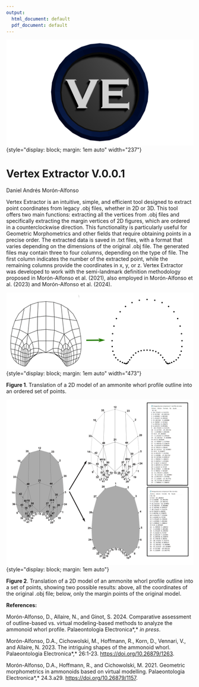 ```yaml
---
output:
  html_document: default
  pdf_document: default
---
```


![](Images/Logo1.png){style="display: block; margin: 1em auto" width="237"}

# Vertex Extractor V.0.0.1

Daniel Andrés Morón-Alfonso

Vertex Extractor is an intuitive, simple, and efficient tool designed to extract point coordinates from legacy .obj files, whether in 2D or 3D. This tool offers two main functions: extracting all the vertices from .obj files and specifically extracting the margin vertices of 2D figures, which are ordered in a counterclockwise direction. This functionality is particularly useful for Geometric Morphometrics and other fields that require obtaining points in a precise order. The extracted data is saved in .txt files, with a format that varies depending on the dimensions of the original .obj file. The generated files may contain three to four columns, depending on the type of file. The first column indicates the number of the extracted point, while the remaining columns provide the coordinates in x, y, or z. Vertex Extractor was developed to work with the semi-landmark definition methodology proposed in Morón-Alfonso et al. (2021), also employed in Morón-Alfonso et al. (2023) and Morón-Alfonso et al. (2024).

![](Images/tutorial2.png){style="display: block; margin: 1em auto" width="473"}

**Figure 1**. Translation of a 2D model of an ammonite whorl profile outline into an ordered set of points.

![](Images/tutorial.png){style="display: block; margin: 1em auto"}

**Figure 2**. Translation of a 2D model of an ammonite whorl profile outline into a set of points, showing two possible results: above, all the coordinates of the original .obj file; below, only the margin points of the original model.

**References:**

Morón-Alfonso, D., Allaire, N., and Ginot, S. 2024. Comparative assessment of outline-based vs. virtual modeling-based methods to analyze the ammonoid whorl profile. Palaeontologia Electronica*,* *in press*.

Morón-Alfonso, D.A., Cichowolski, M., Hoffmann, R., Korn, D., Vennari, V., and Allaire, N. 2023. The intriguing shapes of the ammonoid whorl. Palaeontologia Electronica*,* 26:1-23. <https://doi.org/10.26879/1263>.

Morón-Alfonso, D.A., Hoffmann, R., and Cichowolski, M. 2021. Geometric morphometrics in ammonoids based on virtual modelling. Palaeontologia Electronica*,* 24.3.a29. <https://doi.org/10.26879/1157>.

